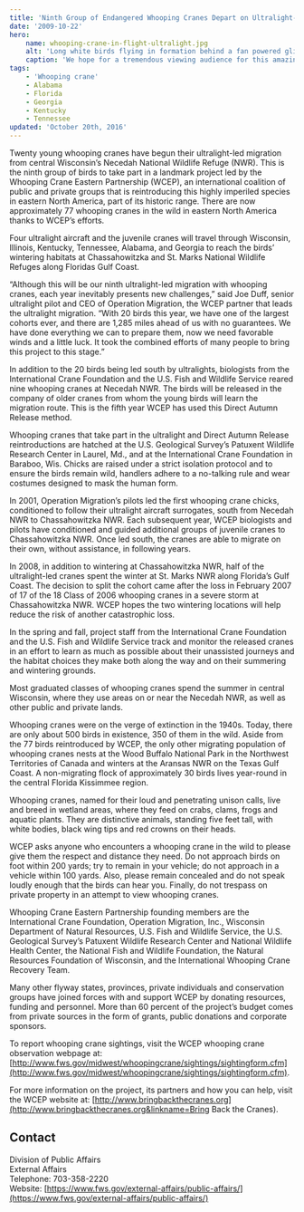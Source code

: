 ```yaml
---
title: 'Ninth Group of Endangered Whooping Cranes Depart on Ultralight-guided Flight to Florida'
date: '2009-10-22'
hero:
    name: whooping-crane-in-flight-ultralight.jpg
    alt: 'Long white birds flying in formation behind a fan powered glider.'
    caption: 'We hope for a tremendous viewing audience for this amazing spectacle! Photo by Nick Baldwin, a refuge volunteer from last years flyover.'
tags:
    - 'Whooping crane'
    - Alabama
    - Florida
    - Georgia
    - Kentucky
    - Tennessee
updated: 'October 20th, 2016'
---
```


Twenty young whooping cranes have begun their ultralight-led migration from central Wisconsin’s Necedah National Wildlife Refuge (NWR). This is the ninth group of birds to take part in a landmark project led by the Whooping Crane Eastern Partnership (WCEP), an international coalition of public and private groups that is reintroducing this highly imperiled species in eastern North America, part of its historic range. There are now approximately 77 whooping cranes in the wild in eastern North America thanks to WCEP’s efforts.

Four ultralight aircraft and the juvenile cranes will travel through Wisconsin, Illinois, Kentucky, Tennessee, Alabama, and Georgia to reach the birds’ wintering habitats at Chassahowitzka and St. Marks National Wildlife Refuges along Floridas Gulf Coast.

“Although this will be our ninth ultralight-led migration with whooping cranes, each year inevitably presents new challenges,” said Joe Duff, senior ultralight pilot and CEO of Operation Migration, the WCEP partner that leads the ultralight migration. “With 20 birds this year, we have one of the largest cohorts ever, and there are 1,285 miles ahead of us with no guarantees. We have done everything we can to prepare them, now we need favorable winds and a little luck. It took the combined efforts of many people to bring this project to this stage.”

In addition to the 20 birds being led south by ultralights, biologists from the International Crane Foundation and the U.S. Fish and Wildlife Service reared nine whooping cranes at Necedah NWR. The birds will be released in the company of older cranes from whom the young birds will learn the migration route. This is the fifth year WCEP has used this Direct Autumn Release method.

Whooping cranes that take part in the ultralight and Direct Autumn Release reintroductions are hatched at the U.S. Geological Survey’s Patuxent Wildlife Research Center in Laurel, Md., and at the International Crane Foundation in Baraboo, Wis. Chicks are raised under a strict isolation protocol and to ensure the birds remain wild, handlers adhere to a no-talking rule and wear costumes designed to mask the human form.

In 2001, Operation Migration’s pilots led the first whooping crane chicks, conditioned to follow their ultralight aircraft surrogates, south from Necedah NWR to Chassahowitzka NWR. Each subsequent year, WCEP biologists and pilots have conditioned and guided additional groups of juvenile cranes to Chassahowitzka NWR. Once led south, the cranes are able to migrate on their own, without assistance, in following years.

In 2008, in addition to wintering at Chassahowitzka NWR, half of the ultralight-led cranes spent the winter at St. Marks NWR along Florida’s Gulf Coast. The decision to split the cohort came after the loss in February 2007 of 17 of the 18 Class of 2006 whooping cranes in a severe storm at Chassahowitzka NWR. WCEP hopes the two wintering locations will help reduce the risk of another catastrophic loss.

In the spring and fall, project staff from the International Crane Foundation and the U.S. Fish and Wildlife Service track and monitor the released cranes in an effort to learn as much as possible about their unassisted journeys and the habitat choices they make both along the way and on their summering and wintering grounds.

Most graduated classes of whooping cranes spend the summer in central Wisconsin, where they use areas on or near the Necedah NWR, as well as other public and private lands.

Whooping cranes were on the verge of extinction in the 1940s. Today, there are only about 500 birds in existence, 350 of them in the wild. Aside from the 77 birds reintroduced by WCEP, the only other migrating population of whooping cranes nests at the Wood Buffalo National Park in the Northwest Territories of Canada and winters at the Aransas NWR on the Texas Gulf Coast. A non-migrating flock of approximately 30 birds lives year-round in the central Florida Kissimmee region.

Whooping cranes, named for their loud and penetrating unison calls, live and breed in wetland areas, where they feed on crabs, clams, frogs and aquatic plants. They are distinctive animals, standing five feet tall, with white bodies, black wing tips and red crowns on their heads.

WCEP asks anyone who encounters a whooping crane in the wild to please give them the respect and distance they need. Do not approach birds on foot within 200 yards; try to remain in your vehicle; do not approach in a vehicle within 100 yards. Also, please remain concealed and do not speak loudly enough that the birds can hear you. Finally, do not trespass on private property in an attempt to view whooping cranes.

Whooping Crane Eastern Partnership founding members are the International Crane Foundation, Operation Migration, Inc., Wisconsin Department of Natural Resources, U.S. Fish and Wildlife Service, the U.S. Geological Survey’s Patuxent Wildlife Research Center and National Wildlife Health Center, the National Fish and Wildlife Foundation, the Natural Resources Foundation of Wisconsin, and the International Whooping Crane Recovery Team.

Many other flyway states, provinces, private individuals and conservation groups have joined forces with and support WCEP by donating resources, funding and personnel. More than 60 percent of the project’s budget comes from private sources in the form of grants, public donations and corporate sponsors.

To report whooping crane sightings, visit the WCEP whooping crane observation webpage at: [http://www.fws.gov/midwest/whoopingcrane/sightings/sightingform.cfm](http://www.fws.gov/midwest/whoopingcrane/sightings/sightingform.cfm).

For more information on the project, its partners and how you can help, visit the WCEP website at: [http://www.bringbackthecranes.org](http://www.bringbackthecranes.org&linkname=Bring Back the Cranes).

## Contact

Division of Public Affairs  
External Affairs  
Telephone: 703-358-2220  
Website: [https://www.fws.gov/external-affairs/public-affairs/](https://www.fws.gov/external-affairs/public-affairs/)
